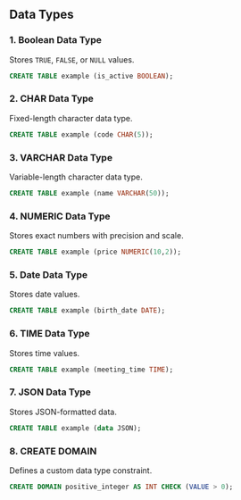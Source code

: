 ## Data Types

### 1. Boolean Data Type
Stores `TRUE`, `FALSE`, or `NULL` values.
```sql
CREATE TABLE example (is_active BOOLEAN);
```

### 2. CHAR Data Type
Fixed-length character data type.
```sql
CREATE TABLE example (code CHAR(5));
```

### 3. VARCHAR Data Type
Variable-length character data type.
```sql
CREATE TABLE example (name VARCHAR(50));
```

### 4. NUMERIC Data Type
Stores exact numbers with precision and scale.
```sql
CREATE TABLE example (price NUMERIC(10,2));
```

### 5. Date Data Type
Stores date values.
```sql
CREATE TABLE example (birth_date DATE);
```

### 6. TIME Data Type
Stores time values.
```sql
CREATE TABLE example (meeting_time TIME);
```

### 7. JSON Data Type
Stores JSON-formatted data.
```sql
CREATE TABLE example (data JSON);
```

### 8. CREATE DOMAIN
Defines a custom data type constraint.
```sql
CREATE DOMAIN positive_integer AS INT CHECK (VALUE > 0);
```

